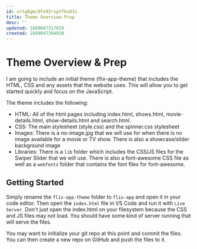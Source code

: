 ```yaml
---
id: ortg6gmc9fe02rsptfbx83s
title: Theme Overview Prep
desc: ''
updated: 1689047317659
created: 1689047304930
---
```

# Theme Overview & Prep

I am going to include an initial theme (flix-app-theme) that includes the HTML, CSS and any assets that the website uses. This will allow you to get started quickly and focus on the JavaScript.

The theme includes the following:

- HTML: All of the html pages including index.html, shows.html, movie-details.html, show-details.html and search.html.
- CSS: The main stylesheet (style.css) and the spinner.css stylesheet
- Images: There is a no-image.jpg that we will use for when there is no image available for a movie or TV show. There is also a showcase/slider background image
- Libraries: There is a `lib` folder which includes the CSS/JS files for the Swiper Slider that we will use. There is also a font-awesome CSS file as well as a `webfonts` folder that contains the font files for font-awesome.

## Getting Started

Simply rename the `flix-app-theme` folder to `flix-app` and open it in your code editor. Then open the `index.html` file in VS Code and run it with `Live Server`. Don't just open the index.html on your filesystem because the CSS and JS files may not load. You should have some kind of server running that will serve the files.

You may want to initialize your git repo at this point and commit the files. You can then create a new repo on GitHub and push the files to it.
